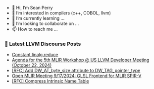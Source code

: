 - 👋 Hi, I’m Sean Perry
- 👀 I’m interested in compilers (c++, COBOL, llvm)
- 🌱 I’m currently learning ...
- 💞️ I’m looking to collaborate on ...
- 📫 How to reach me ...

<!---
s66perry/s66perry is a ✨ special ✨ repository because its `README.md` (this file) appears on your GitHub profile.
You can click the Preview link to take a look at your changes.
--->
### 📕 Latest LLVM Discourse Posts

<!-- DISCOURSE-LLVM:START -->
- [Constant linalg.reduce](https://discourse.llvm.org/t/constant-linalg-reduce/82447#post_6)
- [Agenda for the 5th MLIR Workshop @ US LLVM Developer Meeting &lpar;October 22, 2024&rpar;](https://discourse.llvm.org/t/agenda-for-the-5th-mlir-workshop-us-llvm-developer-meeting-october-22-2024/82539#post_1)
- [[RFC] Add DW_AT_byte_size attribute to DW_TAG_pointer_type](https://discourse.llvm.org/t/rfc-add-dw-at-byte-size-attribute-to-dw-tag-pointer-type/82485#post_6)
- [Open MLIR Meeting 9/17/2024: GLSL Frontend for MLIR SPIR-V](https://discourse.llvm.org/t/open-mlir-meeting-9-17-2024-glsl-frontend-for-mlir-spir-v/82538#post_1)
- [[RFC] Compress Intrinsic Name Table](https://discourse.llvm.org/t/rfc-compress-intrinsic-name-table/82412#post_14)
<!-- DISCOURSE-LLVM:END -->
